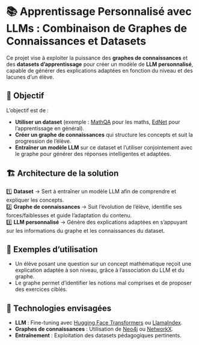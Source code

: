 # 📚 Apprentissage Personnalisé avec LLMs : Combinaison de Graphes de Connaissances et Datasets  

Ce projet vise à exploiter la puissance des **graphes de connaissances** et des **datasets d’apprentissage** pour créer un modèle de **LLM personnalisé**, capable de générer des explications adaptées en fonction du niveau et des lacunes d’un élève.  

## 🚀 Objectif  

L’objectif est de :  
- **Utiliser un dataset** (exemple : [MathQA](https://github.com/karan-13/MathQA) pour les maths, [EdNet](https://github.com/riiid/ednet) pour l’apprentissage en général).  
- **Créer un graphe de connaissances** qui structure les concepts et suit la progression de l’élève.  
- **Entraîner un modèle LLM** sur ce dataset et l’utiliser conjointement avec le graphe pour générer des réponses intelligentes et adaptées.  

## 🏗️ Architecture de la solution  

1️⃣ **Dataset** → Sert à entraîner un modèle LLM afin de comprendre et expliquer les concepts.  
2️⃣ **Graphe de connaissances** → Suit l’évolution de l’élève, identifie ses forces/faiblesses et guide l’adaptation du contenu.  
3️⃣ **LLM personnalisé** → Génère des explications adaptées en s’appuyant sur les informations du graphe et les connaissances du dataset.  

## 📌 Exemples d’utilisation  
- Un élève posant une question sur un concept mathématique reçoit une explication adaptée à son niveau, grâce à l’association du LLM et du graphe.  
- Le graphe permet d’identifier les notions mal comprises et de proposer des exercices ciblés.  

## 🔧 Technologies envisagées  
- **LLM** : Fine-tuning avec [Hugging Face Transformers](https://huggingface.co/docs/transformers/index) ou [LlamaIndex](https://gpt-index.readthedocs.io/en/latest/).  
- **Graphes de connaissances** : Utilisation de [Neo4j](https://neo4j.com/) ou [NetworkX](https://networkx.org/).  
- **Entraînement** : Exploitation des datasets pédagogiques pertinents.  

